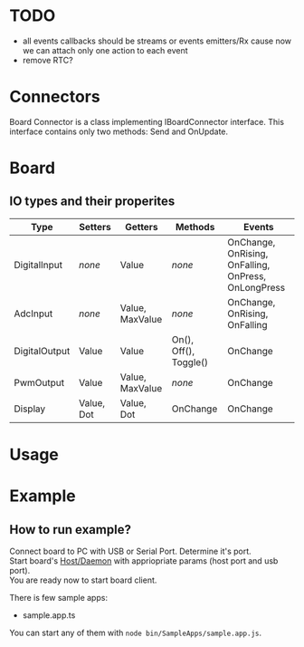 # TODO

- all events callbacks should be streams or events emitters/Rx cause now we can attach only one action to each event
- remove RTC?

# Connectors

Board Connector is a class implementing IBoardConnector interface. This interface contains only two methods: Send and OnUpdate.  

# Board

## IO types and their properites

| Type              | Setters    | Getters         | Methods               | Events                                                |
| ----------------- | ---------- | --------------- | --------------------- | ----------------------------------------------------- |
| DigitalInput      | *none*     | Value           | *none*                | OnChange, OnRising, OnFalling, OnPress, OnLongPress   |
| AdcInput          | *none*     | Value, MaxValue | *none*                | OnChange, OnRising, OnFalling                         |
| DigitalOutput     | Value      | Value           | On(), Off(), Toggle() | OnChange                                              |
| PwmOutput         | Value      | Value, MaxValue | *none*                | OnChange                                              |
| Display           | Value, Dot | Value, Dot      | OnChange              | OnChange                                              |

# Usage



# Example

## How to run example?

Connect board to PC with USB or Serial Port. Determine it's port.  
Start board's [Host/Daemon](https://github.com/tBlabs/BluePill.Daemon) with appriopriate params (host port and usb port).  
You are ready now to start board client.

There is few sample apps:
- sample.app.ts

You can start any of them with `node bin/SampleApps/sample.app.js`.
